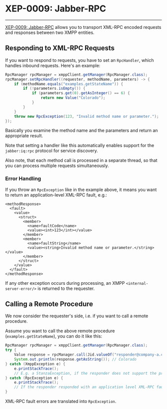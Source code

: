 # XEP-0009: Jabber-RPC
---

[XEP-0009: Jabber-RPC][Jabber-RPC] allows you to transport XML-RPC encoded requests and responses between two XMPP entities.

## Responding to XML-RPC Requests

If you want to respond to requests, you have to set an `RpcHandler`, which handles inbound requests. Here's an example:

```java
RpcManager rpcManager = xmppClient.getManager(RpcManager.class);
rpcManager.setRpcHandler((requester, methodName, parameters) -> {
    if (methodName.equals("examples.getStateName")) {
        if (!parameters.isEmpty()) {
            if (parameters.get(0).getAsInteger() == 6) {
                return new Value("Colorado");
            }
        }
    }
    throw new RpcException(123, "Invalid method name or parameter.");
});
```

Basically you examine the method name and the parameters and return an appropriate result.

Note that setting a handler like this automatically enables support for the `jabber:iq:rpc` protocol for service discovery.

Also note, that each method call is processed in a separate thread, so that you can process multiple requests simultaneously.

### Error Handling

If you throw an `RpcException` like in the example above, it means you want to return an application-level XML-RPC fault, e.g.:

```
<methodResponse>
  <fault>
    <value>
      <struct>
        <member>
          <name>faultCode</name>
          <value><int>123</int></value>
        </member>
        <member>
          <name>faultString</name>
          <value><string>Invalid method name or parameter.</string></value>
        </member>
      </struct>
    </value>
  </fault>
</methodResponse>
```

If any other exception occurs during processing, an XMPP `<internal-server-error/>` is returned to the requester.

## Calling a Remote Procedure

We now consider the requester's side, i.e. if you want to call a remote procedure.

Assume you want to call the above remote procedure (`examples.getStateName`), you can do it like this:

```java
RpcManager rpcManager = xmppClient.getManager(RpcManager.class);
try {
    Value response = rpcManager.call(Jid.valueOf("responder@company-a.com/jrpc-server"), "examples.getStateName", new Value(6));
    System.out.println(response.getAsString()); // Colorado
} catch (XmppException e) {
    e.printStackTrace();
    // E.g. a StanzaException, if the responder does not support the protocol or an internal-server-error has occurred.
} catch (RpcException e) {
    e.printStackTrace();
    // If the responder responded with an application level XML-RPC fault.
}
```

XML-RPC fault errors are translated into `RpcException`.

[Jabber-RPC]: http://xmpp.org/extensions/xep-0079.html "XEP-0009: Jabber-RPC"
